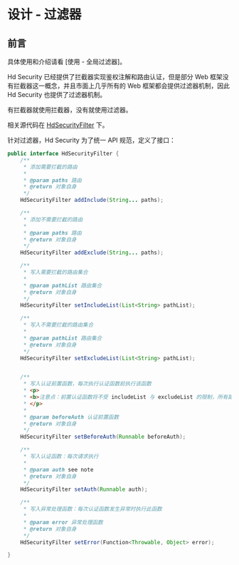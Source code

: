 # 设计 - 过滤器

## 前言

具体使用和介绍请看 [使用 - 全局过滤器]。

Hd Security 已经提供了拦截器实现鉴权注解和路由认证，但是部分 Web 框架没有拦截器这一概念，并且市面上几乎所有的 Web 框架都会提供过滤器机制，因此 Hd Security 也提供了过滤器机制。

有拦截器就使用拦截器，没有就使用过滤器。

相关源代码在 [HdSecurityFilter](https://github.com/Kele-Bingtang/hd-security/tree/master/hd-security-core/src/main/java/cn/youngkbt/hdsecurity/filter/HdSecurityFilter.java) 下。

针对过滤器，Hd Security 为了统一 API 规范，定义了接口：

```java
public interface HdSecurityFilter {
    /**
     * 添加需要拦截的路由
     *
     * @param paths 路由
     * @return 对象自身
     */
    HdSecurityFilter addInclude(String... paths);

    /**
     * 添加不需要拦截的路由
     *
     * @param paths 路由
     * @return 对象自身
     */
    HdSecurityFilter addExclude(String... paths);

    /**
     * 写入需要拦截的路由集合
     *
     * @param pathList 路由集合
     * @return 对象自身
     */
    HdSecurityFilter setIncludeList(List<String> pathList);

    /**
     * 写入不需要拦截的路由集合
     *
     * @param pathList 路由集合
     * @return 对象自身
     */
    HdSecurityFilter setExcludeList(List<String> pathList);


    /**
     * 写入认证前置函数，每次执行认证函数前执行该函数
     * <p>
     * <b>注意点：前置认证函数将不受 includeList 与 excludeList 的限制，所有路由的请求都会进入 beforeAuth</b>
     * </p>
     *
     * @param beforeAuth 认证前置函数
     * @return 对象自身
     */
    HdSecurityFilter setBeforeAuth(Runnable beforeAuth);

    /**
     * 写入认证函数：每次请求执行
     *
     * @param auth see note
     * @return 对象自身
     */
    HdSecurityFilter setAuth(Runnable auth);

    /**
     * 写入异常处理函数：每次认证函数发生异常时执行此函数
     *
     * @param error 异常处理函数
     * @return 对象自身
     */
    HdSecurityFilter setError(Function<Throwable, Object> error);

}
```